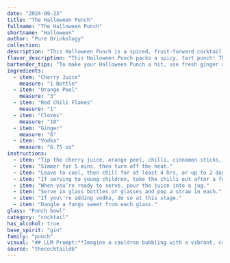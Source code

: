 ```yaml
---
date: "2024-09-23"
title: "The Halloween Punch"
fullname: "The Halloween Punch"
shortname: "Halloween"
author: "Pure Drinkology"
collection:
description: "This Halloween Punch is a spiced, fruit-forward cocktail, akin to a spiced sangria. It draws inspiration from the centuries-old tradition of using spices and fruit in warming winter drinks, but with a modern twist using vodka for a chillingly smooth finish. "
flavor_description: "This Halloween Punch packs a spicy, tart punch! The cherry juice provides a sweet base, balanced by the tartness of the orange peel and the fiery kick of red chili flakes.  Ginger and cloves add warm, complex notes, while the vodka provides a smooth, clean finish. It's a unique and surprisingly refreshing cocktail that's perfect for a spooky celebration. "
bartender_tips: "To make your Halloween Punch a hit, use fresh ginger and orange peel for the best flavor.  Muddle the ginger and cloves gently to release their essence, but avoid pulverizing them.  A few chili flakes add a subtle kick, but be careful not to overdo it.  Chill your vodka beforehand, as it'll keep the punch icy cold and refreshing.  Strain the punch after infusing to avoid any stray chili flakes or ginger bits in your drink.  Enjoy! "
ingredients:
  - item: "Cherry Juice"
    measure: "1 Bottle"
  - item: "Orange Peel"
    measure: "3"
  - item: "Red Chili Flakes"
    measure: "1"
  - item: "Cloves"
    measure: "10"
  - item: "Ginger"
    measure: "6"
  - item: "Vodka"
    measure: "6.75 oz"
instructions:
  - item: "Tip the cherry juice, orange peel, chilli, cinnamon sticks, cloves and ginger into a large saucepan."
  - item: "Simmer for 5 mins, then turn off the heat."
  - item: "Leave to cool, then chill for at least 4 hrs, or up to 2 days – the longer you leave it the more intense the flavours."
  - item: "If serving to young children, take the chilli out after a few hours."
  - item: "When you’re ready to serve, pour the juice into a jug."
  - item: "Serve in glass bottles or glasses and pop a straw in each."
  - item: "If you\'re adding vodka, do so at this stage."
  - item: "Dangle a fangs sweet from each glass."
glass: "Punch bowl"
category: "cocktail"
has_alcohol: true
base_spirit: "gin"
family: "punch"
visual: "## LLM Prompt:**Imagine a cauldron bubbling with a vibrant, crimson elixir.  Describe the appearance of this Halloween Punch using the following ingredients: Cherry Juice, Orange Peel, Red Chili Flakes, Cloves, Ginger, and Vodka.  Focus on the color, texture, and any visible elements that contribute to its spooky aesthetic.****Specifically, consider:*** **Color:** What shade of red is the punch?  Is it a deep, almost black crimson or a lighter, almost translucent cherry red?* **Texture:** Is it a clear, smooth liquid or does it have a cloudy, almost viscous appearance? Are there any floating elements?* **Visual Elements:** Are there any visible orange peel slivers, chili flakes, or clove buds? Does the ginger add a hint of cloudy sediment? * **Overall Impression:**  Does it evoke a sense of warmth and spice, or something darker and more mysterious? **Use vivid language to create an image in the reader's mind.  Don't be afraid to be descriptive and evocative.** "
source: "thecocktaildb"
---
```


